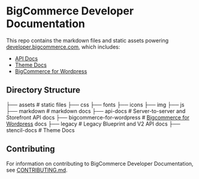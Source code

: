 # BigCommerce Developer Documentation

This repo contains the markdown files and static assets powering [developer.bigcommerce.com](https://developer.bigcommerce.com/stencil-docs), which includes: 
* [API Docs](https://developer.bigcommerce.com/api-docs)
* [Theme Docs](https://developer.bigcommerce.com/stencil-docs)
* [BigCommerce for Wordpress](https://developer.bigcommerce.com/bigcommerce-for-wordpress)

## Directory Structure

├── assets                             # static files
    ├── css
    ├── fonts
    ├── icons
    ├── img
    ├── js
├── markdown                           # markdown docs
    ├── api-docs                       # Server-to-server and Storefront API docs
    ├── bigcommerce-for-wordpress      # [Bigcommerce for Wordpress](https://www.bigcommerce.com/solutions/wordpress-ecommerce-plugin/) docs
    ├── legacy                         # Legacy Blueprint and V2 API docs
    ├── stencil-docs                   # Theme Docs

## Contributing

For information on contributing to BigCommerce Developer Documentation, see [CONTRIBUTING.md](contributing.md).